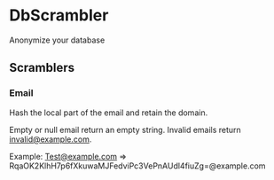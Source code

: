 # DbScrambler
Anonymize your database

## Scramblers
### Email
Hash the local part of the email and retain the domain.

Empty or null email return an empty string.
Invalid emails return invalid@example.com.

Example: 
Test@example.com => RqaOK2KlhH7p6fXkuwaMJFedviPc3VePnAUdl4fiuZg=@example.com
